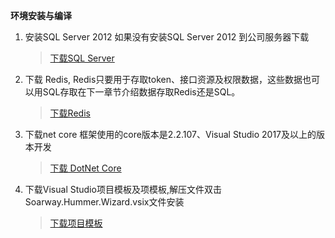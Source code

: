    **环境安装与编译**

1. 安装SQL Server 2012 如果没有安装SQL Server 2012 到公司服务器下载
   > <a href="ftp://192.168.0.215/SqlSever/SQL2012/" target="_blank">下载SQL Server</a>

2. 下载 Redis, Redis只要用于存取token、接口资源及权限数据，这些数据也可以用SQL存取在下一章节介绍数据存取Redis还是SQL。
   ><a href="ftp://192.168.0.215/netcore/redis/assets/Redis-x64-3.2.100.msi" target="_blank">下载Redis</a>

3. 下载net core 框架使用的core版本是2.2.107、Visual Studio 2017及以上的版本开发
    ><a href="ftp://192.168.0.215/netcore/dotnet-sdk/dotnet-sdk-2.2.107-win-x64.exe" target="_blank">下载 DotNet Core</a>

4. 下载Visual Studio项目模板及项模板,解压文件双击Soarway.Hummer.Wizard.vsix文件安装
   ><a href="/assets/Soarway.Hummer.Wizard.zip" target="_blank">下载项目模板</a>